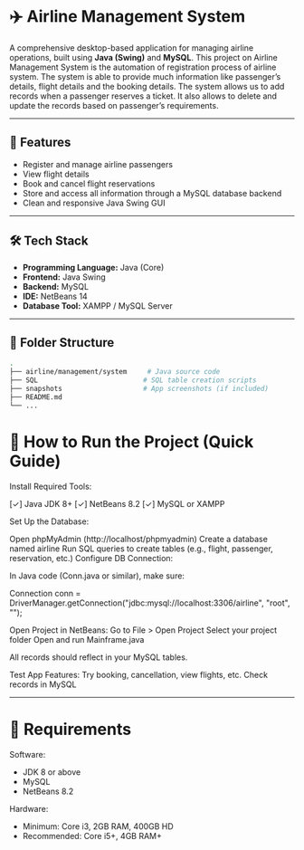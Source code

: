 # ✈️ Airline Management System

A comprehensive desktop-based application for managing airline operations, built using **Java (Swing)** and **MySQL**.
This project on Airline Management System is the automation of registration process of
airline system. The system is able to provide much information like passenger’s details, flight
details and the booking details. The system allows us to add records when a passenger reserves a ticket. It also allows to delete and update the records based on passenger’s requirements.

---

## 🚀 Features

- Register and manage airline passengers
- View flight details
- Book and cancel flight reservations
- Store and access all information through a MySQL database backend
- Clean and responsive Java Swing GUI

---

## 🛠 Tech Stack

- **Programming Language:** Java (Core)
- **Frontend:** Java Swing
- **Backend:** MySQL
- **IDE:** NetBeans 14
- **Database Tool:** XAMPP / MySQL Server

---

## 📁 Folder Structure

```bash
.
├── airline/management/system     # Java source code
├── SQL                          # SQL table creation scripts
├── snapshots                    # App screenshots (if included)
├── README.md
└── ...
```

# 🚀 How to Run the Project (Quick Guide)
Install Required Tools:

[✓] Java JDK 8+
[✓] NetBeans 8.2
[✓] MySQL or XAMPP

Set Up the Database:

Open phpMyAdmin (http://localhost/phpmyadmin)
Create a database named airline
Run SQL queries to create tables (e.g., flight, passenger, reservation, etc.)
Configure DB Connection:

In Java code (Conn.java or similar), make sure:

Connection conn = DriverManager.getConnection("jdbc:mysql://localhost:3306/airline", "root", "");

Open Project in NetBeans:
Go to File > Open Project
Select your project folder
Open and run Mainframe.java

All records should reflect in your MySQL tables.

Test App Features:
Try booking, cancellation, view flights, etc.
Check records in MySQL

---
# 📌 Requirements
Software:
- JDK 8 or above
- MySQL
- NetBeans 8.2

Hardware:
- Minimum: Core i3, 2GB RAM, 400GB HD
- Recommended: Core i5+, 4GB RAM+



